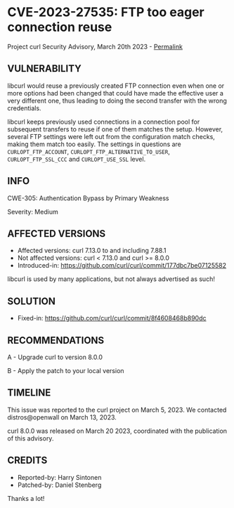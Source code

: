 CVE-2023-27535: FTP too eager connection reuse
==============================================

Project curl Security Advisory, March 20th 2023 -
[Permalink](https://curl.se/docs/CVE-2023-27535.html)

VULNERABILITY
-------------

libcurl would reuse a previously created FTP connection even when one or more
options had been changed that could have made the effective user a very
different one, thus leading to doing the second transfer with the wrong
credentials.

libcurl keeps previously used connections in a connection pool for subsequent
transfers to reuse if one of them matches the setup. However, several FTP
settings were left out from the configuration match checks, making them match
too easily. The settings in questions are `CURLOPT_FTP_ACCOUNT`,
`CURLOPT_FTP_ALTERNATIVE_TO_USER`, `CURLOPT_FTP_SSL_CCC` and `CURLOPT_USE_SSL`
level.

INFO
----

CWE-305: Authentication Bypass by Primary Weakness

Severity: Medium

AFFECTED VERSIONS
-----------------

- Affected versions: curl 7.13.0 to and including 7.88.1
- Not affected versions: curl < 7.13.0 and curl >= 8.0.0
- Introduced-in: https://github.com/curl/curl/commit/177dbc7be07125582

libcurl is used by many applications, but not always advertised as such!

SOLUTION
------------

- Fixed-in: https://github.com/curl/curl/commit/8f4608468b890dc

RECOMMENDATIONS
--------------

 A - Upgrade curl to version 8.0.0

 B - Apply the patch to your local version

TIMELINE
--------

This issue was reported to the curl project on March 5, 2023. We contacted
distros@openwall on March 13, 2023.

curl 8.0.0 was released on March 20 2023, coordinated with the publication of
this advisory.

CREDITS
-------

- Reported-by: Harry Sintonen
- Patched-by: Daniel Stenberg

Thanks a lot!
